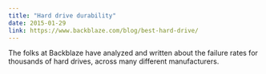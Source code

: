 ```yaml
---
title: "Hard drive durability"
date: 2015-01-29
link: https://www.backblaze.com/blog/best-hard-drive/
---
```

 The folks at Backblaze have analyzed and written about the failure rates for thousands of hard drives, across many different manufacturers.
